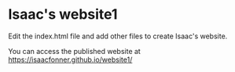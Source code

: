 # Isaac's website1

Edit the index.html file and add other files to create Isaac's website.

You can access the published website at https://isaacfonner.github.io/website1/
